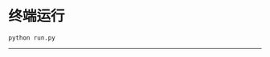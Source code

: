 # 终端运行

```shell
python run.py
```
**************************************************************************************************************************************************